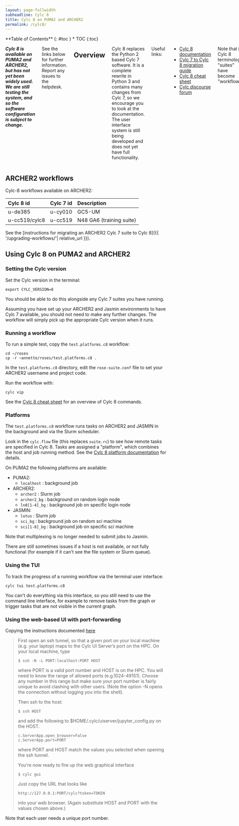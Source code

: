 ```yaml
---
layout: page-fullwidth
subheadline: Cylc 8
title: Cylc 8 on PUMA2 and ARCHER2
permalink: /cylc8/
---
```


<div class="row">
<div class="medium-4 medium-push-8 columns" markdown="1">
<div class="panel radius" markdown="1">
**Table of Contents**
{: #toc }
*  TOC
{:toc}
</div><!-- /.panel -->
</div><!-- /.medium-4 -->

<div class="medium-8 medium-pull-4 columns" markdown="1">

***Cylc 8 is available on PUMA2 and ARCHER2, but has not yet been widely used.  
We are still testing the system, and so the software configuration is subject to change.***

See the links below for further information. 
Report any issues to the helpdesk. 

## Overview 

Cylc 8 replaces the Python 2 based Cylc 7 software. 
It is a complete rewrite in Python 3 and contains many changes from Cylc 7, so we encourage you to look at the documentation. 
The user interface system is still being developed and does not yet have full functionality. 

Useful links: 
* [Cylc 8 documentation](https://cylc.github.io/cylc-doc/stable/html/index.html)
* [Cylc 7 to Cylc 8 migration guide](https://cylc.github.io/cylc-doc/stable/html/7-to-8/index.html)
* [Cylc 8 cheat sheet](https://cylc.github.io/cylc-doc/stable/html/7-to-8/cheat-sheet.html)
* [Cylc discourse forum](https://cylc.discourse.group/) 

Note that in Cylc 8 terminology "suites" have become "workflows". 

</div><!-- /.medium-8.columns -->
</div><!-- /.row -->

## ARCHER2 workflows

Cylc-8 workflows available on ARCHER2: 

| Cylc 8 id | Cylc 7 id | Description | 
| :--- | :--- | :--- |
| u-de385   | u-cy010   | GC5-UM      |
| u-cc519/cylc8  | u-cc519 | N48 GA6 (training suite) | 

See the [instructions for migrating an ARCHER2 Cylc 7 suite to Cylc 8]({{ '/upgrading-workflows/'| relative_url }}). 

## Using Cylc 8 on PUMA2 and ARCHER2

### Setting the Cylc version 

Set the Cylc version in the terminal: 
```
export CYLC_VERSION=8
```
You should be able to do this alongside any Cylc 7 suites you have running.  

Assuming you have set up your ARCHER2 and Jasmin environments to have Cylc 7 available, 
you should not need to make any further changes. 
The workflow will simply pick up the appropriate Cylc version when it runs. 

### Running a workflow

To run a simple test, copy the ```test.platforms.c8``` workflow: 
```
cd ~/roses
cp -r ~annette/roses/test.platforms.c8 . 
```

In the ```test.platforms.c8``` directory, edit the ```rose-suite.conf``` file to set your ARCHER2 username and project code.

Run the workflow with: 
```
cylc vip 
```

See the [Cylc 8 cheat sheet](https://cylc.github.io/cylc-doc/stable/html/7-to-8/cheat-sheet.html) for an overview of Cylc 8 commands. 

### Platforms 

The ```test.platforms.c8``` workflow runs tasks on ARCHER2 and JASMIN in the background and via the Slurm scheduler. 

Look in the ```cylc.flow``` file (this replaces ```suite.rc```) to see how remote tasks are specified in Cylc 8.
Tasks are assigned a "platform", which combines the host and job running method. 
See the [Cylc 8 platform documentation](https://cylc.github.io/cylc-doc/stable/html/reference/config/writing-platform-configs.html#adminguide-platformconfigs) for details. 

On PUMA2 the following platforms are available: 

* PUMA2: 
  * ```localhost``` : background job
* ARCHER2:
  * ```archer2``` : Slurm job 
  * ```archer2_bg``` : background on random login node
  * ```ln0[1-4]_bg``` : background job on specific login node 
* JASMIN:
  * ```lotus``` : Slurm job 
  * ```sci_bg``` : background job on random sci machine
  * ```sci[1-8]_bg``` : background job on specific sci machine

Note that multiplexing is no longer needed to submit jobs to Jasmin. 

There are still sometimes issues if a host is not available, or not fully functional (for example if it can't see the file system or Slurm queue). 

### Using the TUI

To track the progress of a running workflow via the terminal user interface: 
```
cylc tui test.platforms.c8
```

You can't do everything via this interface, so you still need to use the command line interface, 
for example to remove tasks from the graph or trigger tasks that are not visible in the current graph. 

### Using the web-based UI with port-forwarding 

Copying the instructions documented [here](https://cylc.discourse.group/t/unclear-on-how-cylc-8-components-work-together/787/2)

> First open an ssh tunnel, so that a given port on your local machine (e.g. your laptop) maps to the Cylc UI Server’s port on the HPC. On your local machine, type
> ```
> $ ssh -N -L PORT:localhost:PORT HOST
> ```
> where PORT is a valid port number and HOST is on the HPC. You will need to know the range of allowed ports (e.g.1024-49151). Choose any number in this range but make sure your port number is fairly unique to avoid clashing with other users. (Note the option -N opens the connection without logging you into the shell).
> 
> Then ssh to the host:
> ```
> $ ssh HOST
> ```
> and add the following to $HOME/.cylc/uiserver/jupyter_config.py on the HOST.
> ```
> c.ServerApp.open_browser=False
> c.ServerApp.port=PORT
> ```
> where PORT and HOST match the values you selected when opening the ssh tunnel.
>
> You’re now ready to fire up the web graphical interface
> ```
> $ cylc gui
> ```
> Just copy the URL that looks like
> ```
> http://127.0.0.1:PORT/cylc?token=TOKEN
> ```
> into your web browser. (Again substitute HOST and PORT with the values chosen above.)

Note that each user needs a unique port number. 
